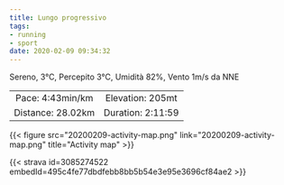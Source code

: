 ```yaml
---
title: Lungo progressivo 
tags:
- running
- sport
date: 2020-02-09 09:34:32
---
```

Sereno, 3°C, Percepito 3°C, Umidità 82%, Vento 1m/s da NNE

| | |
| :-: | :-: |
| Pace: 4:43min/km | Elevation: 205mt |
| Distance: 28.02km | Duration: 2:11:59 |



{{< figure src="20200209-activity-map.png" link="20200209-activity-map.png" title="Activity map" >}}


{{< strava id=3085274522 embedId=495c4fe77dbdfebb8bb5b54e3e95e3696cf84ae2 >}}
